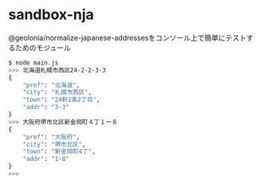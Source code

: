 # sandbox-nja
@geolonia/normalize-japanese-addressesをコンソール上で簡単にテストするためのモジュール

```bash
$ node main.js 
>>> 北海道札幌市西区24-2-2-3-3
{
	"pref": "北海道",
	"city": "札幌市西区",
	"town": "24軒2条2丁目",
	"addr": "3-3"
}
>>> 大阪府堺市北区新金岡町４丁１ー８
{
	"pref": "大阪府",
	"city": "堺市北区",
	"town": "新金岡町4丁",
	"addr": "1-8"
}
>>> 

```